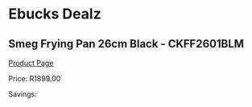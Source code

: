 
# Ebucks Dealz
## Smeg Frying Pan 26cm Black - CKFF2601BLM
[Product Page](https://www.ebucks.com/web/shop/productSelected.do?prodId=1170683506&catId=704983235)

Price: R1899.00

Savings: 


	